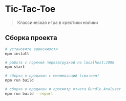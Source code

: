 # Tic-Tac-Toe
> Классическая игра в крестики нолики


## Сборка проекта 

``` bash
# установите зависимости
npm install

# работа с горячей перезагрузкой по localhost:3000
npm start

# сборка в продакшн с минимазаций (сжатием) 
npm run build

# сборка в продакшн и просмотр отчета Bundle Analyzer
npm run build --report
```

